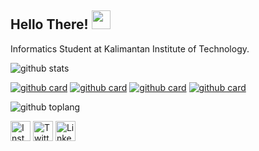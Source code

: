 ## Hello There! <img src="https://raw.githubusercontent.com/iampavangandhi/iampavangandhi/master/gifs/Hi.gif" width="30px"></h2>

Informatics Student at Kalimantan Institute of Technology.

![github stats](https://github-readme-stats.vercel.app/api?username=ervalsa-san&show_icons=true&theme=default)

[![github card](https://github-readme-stats.vercel.app/api/pin/?username=ervalsa-san&repo=RPG-BATTLE&theme=default)](https://github.com/ervalsa-san/RPG-Battle)
[![github card](https://github-readme-stats.vercel.app/api/pin/?username=ervalsa-san&repo=Dicoding-BAJP-Submission1&theme=default)](https://github.com/ervalsa-san/Dicoding-BAJP-Submission1)
[![github card](https://github-readme-stats.vercel.app/api/pin/?username=ervalsa-san&repo=All-Hello-World-Programming-Language&theme=default)](https://github.com/ervalsa-san/All-Hello-World-Programming-Language)
[![github card](https://github-readme-stats.vercel.app/api/pin/?username=ervalsa-san&repo=MOV-App&theme=default)](https://github.com/ervalsa-san/MOV-App)

![github toplang](https://github-readme-stats.vercel.app/api/top-langs/?username=ervalsa-san&layout=compact&theme=vue)


<a href="https://www.instagram.com/ervalsananda" target="_blank"><img src="https://img.shields.io/badge/Instagram-%23E4405F.svg?&style=flat-square&logo=instagram&logoColor=white" height="32px" alt="Instagram"></a>
<a href="https://www.twitter.com/ErvalsaDN" target="_blank"><img src="https://img.shields.io/badge/twitter-%231DA1F2.svg?&style=for-the-badge&logo=twitter&logoColor=white" height="32px" alt="Twitter"></a>
<a href="https://www.linkedin.com/in/ervalsa/" target="_blank"><img src="https://img.shields.io/badge/linkedin-%231DA1F2.svg?&style=for-the-badge&logo=linkedin&logoColor=white" height="32px" alt="LinkedIn"></a>

